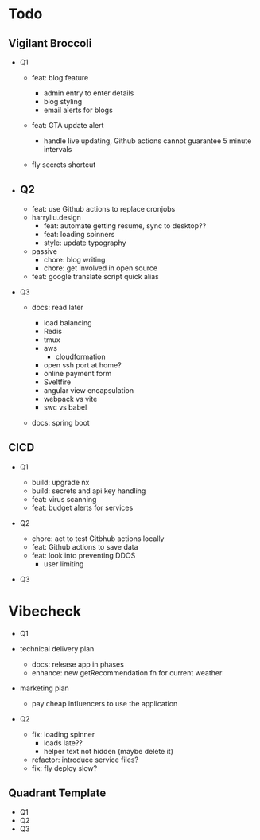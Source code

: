 # Todo

## Vigilant Broccoli

- Q1

  - feat: blog feature
    - admin entry to enter details
    - blog styling
    - email alerts for blogs
  - feat: GTA update alert

    - handle live updating, Github actions cannot guarantee 5 minute intervals

  - fly secrets shortcut

- ## Q2

  - feat: use Github actions to replace cronjobs
  - harryliu.design
    - feat: automate getting resume, sync to desktop??
    - feat: loading spinners
    - style: update typography
  - passive
    - chore: blog writing
    - chore: get involved in open source
  - feat: google translate script quick alias

- Q3

  - docs: read later

    - load balancing
    - Redis
    - tmux
    - aws
      - cloudformation
    - open ssh port at home?
    - online payment form
    - Sveltfire
    - angular view encapsulation
    - webpack vs vite
    - swc vs babel

  - docs: spring boot

## CICD

- Q1

  - build: upgrade nx
  - build: secrets and api key handling
  - feat: virus scanning
  - feat: budget alerts for services

- Q2

  - chore: act to test Gitbhub actions locally
  - feat: Github actions to save data
  - feat: look into preventing DDOS
    - user limiting

- Q3

# Vibecheck

- Q1

- technical delivery plan
  - docs: release app in phases
  - enhance: new getRecommendation fn for current weather
- marketing plan
  - pay cheap influencers to use the application
- Q2
  - fix: loading spinner
    - loads late??
    - helper text not hidden (maybe delete it)
  - refactor: introduce service files?
  - fix: fly deploy slow?

## Quadrant Template

- Q1
- Q2
- Q3
